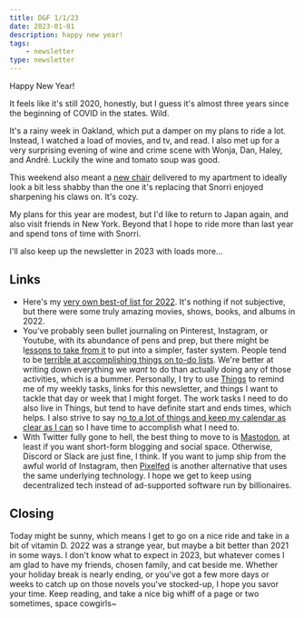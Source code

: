 ```yaml
---
title: D&F 1/1/23
date: 2023-01-01
description: happy new year!
tags: 
    - newsletter
type: newsletter
---
```


Happy New Year!

It feels like it's still 2020, honestly, but I guess it's almost three years since the beginning of COVID in the states. Wild.

It's a rainy week in Oakland, which put a damper on my plans to ride a lot. Instead, I watched a load of movies, and tv, and read. I also met up for a very surprising evening of wine and crime scene with Wonja, Dan, Haley, and André. Luckily the wine and tomato soup was good.

This weekend also meant a [new chair](https://hem.com/en-us/furniture/chairs-and-stools/hai/20032) delivered to my apartment to ideally look a bit less shabby than the one it's replacing that Snorri enjoyed sharpening his claws on. It's cozy.

My plans for this year are modest, but I'd like to return to Japan again, and also visit friends in New York. Beyond that I hope to ride more than last year and spend tons of time with Snorri.

I'll also keep up the newsletter in 2023 with loads more...

## Links

- Here's my [very own best-of list for 2022](https://www.brookshelley.com/posts/2022-12-18-my-favorite-albums-of-2022/). It's nothing if not subjective, but there were some truly amazing movies, shows, books, and albums in 2022.
- You've probably seen bullet journaling on Pinterest, Instagram, or Youtube, with its abundance of pens and prep, but there might be l[essons to take from it](https://www.theverge.com/23520891/bullet-journal-lessons-to-do-list-apps) to put into a simpler, faster system. People tend to be [terrible at accomplishing things on to-do lists](https://www.wired.com/story/to-do-apps-failed-productivity-tools/). We're better at writing down everything we _want_ to do than actually doing any of those activities, which is a bummer. Personally, I try to use [Things](https://culturedcode.com/things/) to remind me of my weekly tasks, links for this newsletter, and things I want to tackle that day or week that I might forget. The work tasks I need to do also live in Things, but tend to have definite start and ends times, which helps. I also strive to say n[o to a lot of things and keep my calendar as clear as I can](https://explorewhatworks.com/busyness-decoded-how-to-limit-what-you-say-yes-to) so I have time to accomplish what I need to.
- With Twitter fully gone to hell, the best thing to move to is [Mastodon](https://arstechnica.com/gadgets/2022/12/mastodon-highlights-pros-and-cons-of-moving-beyond-big-tech-gatekeepers/), at least if you want short-form blogging and social space. Otherwise, Discord or Slack are just fine, I think. If you want to jump ship from the awful world of Instagram, then [Pixelfed](https://pixelfed.org) is another alternative that uses the same underlying technology. I hope we get to keep using decentralized tech instead of ad-supported software run by billionaires.

## Closing

Today might be sunny, which means I get to go on a nice ride and take in a bit of vitamin D. 2022 was a strange year, but maybe a bit better than 2021 in some ways. I don't know what to expect in 2023, but whatever comes I am glad to have my friends, chosen family, and cat beside me. Whether your holiday break is nearly ending, or you've got a few more days or weeks to catch up on those novels you've stocked-up, I hope you savor your time. Keep reading, and take a nice big whiff of a page or two sometimes, space cowgirls~